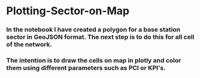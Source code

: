 # Plotting-Sector-on-Map
### In the notebook I have created a polygon for a base station sector in GeoJSON format. The next step is to do this for all cell of the network. 
### The intention is to draw the cells on map in plotly and color them using different parameters such as PCI or KPI's.
